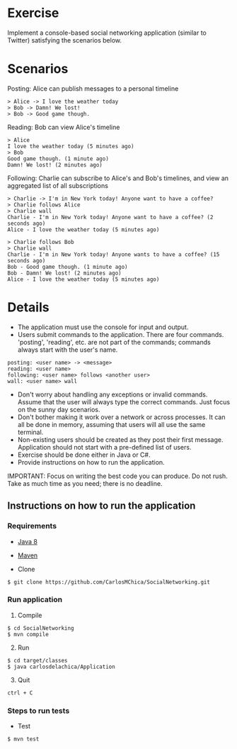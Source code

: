 # Exercise
Implement a console-based social networking application (similar to Twitter) satisfying the scenarios below.

# Scenarios

Posting: Alice can publish messages to a personal timeline

```
> Alice -> I love the weather today
> Bob -> Damn! We lost!
> Bob -> Good game though.
```
Reading: Bob can view Alice's timeline

```
> Alice
I love the weather today (5 minutes ago)
> Bob
Good game though. (1 minute ago)
Damn! We lost! (2 minutes ago)
```

Following: Charlie can subscribe to Alice's and Bob's timelines, and view an aggregated list of all subscriptions

```
> Charlie -> I'm in New York today! Anyone want to have a coffee?
> Charlie follows Alice
> Charlie wall
Charlie - I'm in New York today! Anyone want to have a coffee? (2 seconds ago)
Alice - I love the weather today (5 minutes ago)

> Charlie follows Bob
> Charlie wall
Charlie - I'm in New York today! Anyone wants to have a coffee? (15 seconds ago)
Bob - Good game though. (1 minute ago)
Bob - Damn! We lost! (2 minutes ago)
Alice - I love the weather today (5 minutes ago)
```

# Details
- The application must use the console for input and output.
- Users submit commands to the application. There are four commands. 'posting', 'reading', etc. are not part of the commands; commands always start with the user's name.

```
posting: <user name> -> <message>
reading: <user name>
following: <user name> follows <another user>
wall: <user name> wall
```

- Don't worry about handling any exceptions or invalid commands. Assume that the user will always type the correct commands. Just focus on the sunny day scenarios.
- Don't bother making it work over a network or across processes. It can all be done in memory, assuming that users will all use the same terminal.
- Non-existing users should be created as they post their first message. Application should not start with a pre-defined list of users.
- Exercise should be done either in Java or C#.
- Provide instructions on how to run the application.

IMPORTANT: Focus on writing the best code you can produce. Do not rush. Take as much time as you need; there is no deadline.

## Instructions on how to run the application

### Requirements

- [Java 8](http://www.oracle.com/technetwork/java/javase/downloads/jdk8-downloads-2133151.html)
- [Maven](https://maven.apache.org/download.cgi)  

- Clone
```
$ git clone https://github.com/CarlosMChica/SocialNetworking.git
```

### Run application

1. Compile
```
$ cd SocialNetworking
$ mvn compile
```

2. Run
```
$ cd target/classes
$ java carlosdelachica/Application
```

3. Quit
```
ctrl + C
```

### Steps to run tests

- Test
```
$ mvn test
```
